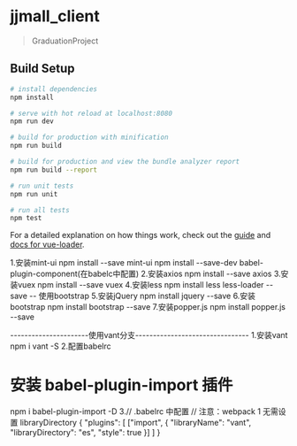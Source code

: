 # jjmall_client

> GraduationProject

## Build Setup

``` bash
# install dependencies
npm install

# serve with hot reload at localhost:8080
npm run dev

# build for production with minification
npm run build

# build for production and view the bundle analyzer report
npm run build --report

# run unit tests
npm run unit

# run all tests
npm test
```

For a detailed explanation on how things work, check out the [guide](http://vuejs-templates.github.io/webpack/) and [docs for vue-loader](http://vuejs.github.io/vue-loader).

1.安装mint-ui
npm install --save mint-ui
npm install --save-dev babel-plugin-component(在babelc中配置)
2.安装axios
npm install --save axios
3.安装vuex
npm install --save vuex
4.安装less
npm install less less-loader --save
-- 使用bootstrap
5.安装jQuery
npm install jquery --save
6.安装bootstrap
npm install bootstrap --save
7.安装popper.js
npm install popper.js --save

----------------------使用vant分支--------------------------------
1.安装vant
npm i vant -S
2.配置babelrc
# 安装 babel-plugin-import 插件
npm i babel-plugin-import -D
3.// .babelrc 中配置
// 注意：webpack 1 无需设置 libraryDirectory
{
  "plugins": [
    ["import", {
      "libraryName": "vant",
      "libraryDirectory": "es",
      "style": true
    }]
  ]
}


